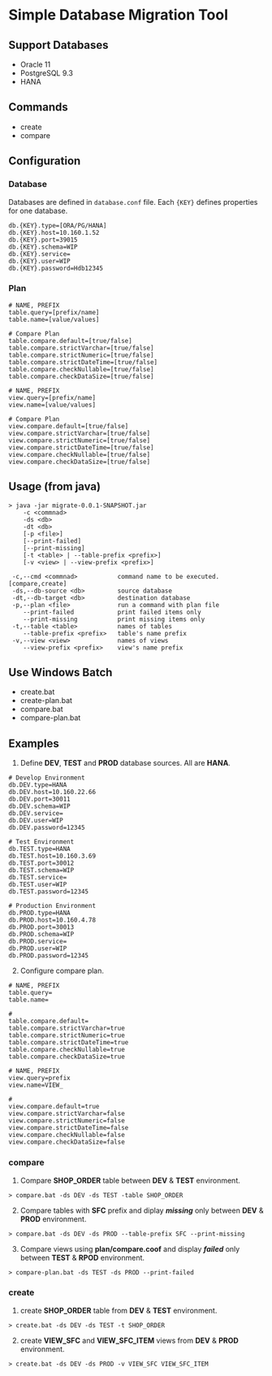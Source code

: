 Simple Database Migration Tool
===

## Support Databases

* Oracle 11
* PostgreSQL 9.3
* HANA

## Commands

* create
* compare

## Configuration
### Database
Databases are defined in `database.conf` file. Each `{KEY}` defines properties for one database.
```
db.{KEY}.type=[ORA/PG/HANA]
db.{KEY}.host=10.160.1.52
db.{KEY}.port=39015
db.{KEY}.schema=WIP
db.{KEY}.service=
db.{KEY}.user=WIP
db.{KEY}.password=Hdb12345
```

###  Plan
```
# NAME, PREFIX
table.query=[prefix/name]
table.name=[value/values]

# Compare Plan
table.compare.default=[true/false]
table.compare.strictVarchar=[true/false]
table.compare.strictNumeric=[true/false]
table.compare.strictDateTime=[true/false]
table.compare.checkNullable=[true/false]
table.compare.checkDataSize=[true/false]

# NAME, PREFIX
view.query=[prefix/name]
view.name=[value/values]

# Compare Plan
view.compare.default=[true/false]
view.compare.strictVarchar=[true/false]
view.compare.strictNumeric=[true/false]
view.compare.strictDateTime=[true/false]
view.compare.checkNullable=[true/false]
view.compare.checkDataSize=[true/false]
```

## Usage (from java)

```
> java -jar migrate-0.0.1-SNAPSHOT.jar
    -c <commnad>
    -ds <db>
    -dt <db>
    [-p <file>]
    [--print-failed]
    [--print-missing]
    [-t <table> | --table-prefix <prefix>]  
    [-v <view> | --view-prefix <prefix>]

 -c,--cmd <commnad>           command name to be executed. [compare,create]
 -ds,--db-source <db>         source database
 -dt,--db-target <db>         destination database
 -p,--plan <file>             run a command with plan file
    --print-failed            print failed items only
    --print-missing           print missing items only
 -t,--table <table>           names of tables
    --table-prefix <prefix>   table's name prefix
 -v,--view <view>             names of views
    --view-prefix <prefix>    view's name prefix
```

## Use Windows Batch
* create.bat
* create-plan.bat
* compare.bat
* compare-plan.bat

## Examples

1. Define __DEV__, __TEST__ and __PROD__ database sources. All are __HANA__.
  ```
  # Develop Environment
  db.DEV.type=HANA
  db.DEV.host=10.160.22.66
  db.DEV.port=30011
  db.DEV.schema=WIP
  db.DEV.service=
  db.DEV.user=WIP
  db.DEV.password=12345

  # Test Environment
  db.TEST.type=HANA
  db.TEST.host=10.160.3.69
  db.TEST.port=30012
  db.TEST.schema=WIP
  db.TEST.service=
  db.TEST.user=WIP
  db.TEST.password=12345

  # Production Environment
  db.PROD.type=HANA
  db.PROD.host=10.160.4.78
  db.PROD.port=30013
  db.PROD.schema=WIP
  db.PROD.service=
  db.PROD.user=WIP
  db.PROD.password=12345
  ```

2. Configure compare plan.
  ```
  # NAME, PREFIX
  table.query=
  table.name=

  #
  table.compare.default=
  table.compare.strictVarchar=true
  table.compare.strictNumeric=true
  table.compare.strictDateTime=true
  table.compare.checkNullable=true
  table.compare.checkDataSize=true

  # NAME, PREFIX
  view.query=prefix
  view.name=VIEW_

  #
  view.compare.default=true
  view.compare.strictVarchar=false
  view.compare.strictNumeric=false
  view.compare.strictDateTime=false
  view.compare.checkNullable=false
  view.compare.checkDataSize=false
  ```

### compare
1. Compare __SHOP_ORDER__ table between __DEV__ & __TEST__ environment.
  ```
  > compare.bat -ds DEV -ds TEST -table SHOP_ORDER
  ```
2. Compare tables with __SFC__ prefix and diplay ___missing___ only between __DEV__ & __PROD__ environment.
  ```
  > compare.bat -ds DEV -ds PROD --table-prefix SFC --print-missing
  ```
3. Compare views using __plan/compare.coof__ and display ___failed___ only between __TEST__ & __RPOD__ environment.
  ```
  > compare-plan.bat -ds TEST -ds PROD --print-failed
  ```

### create
1. create __SHOP_ORDER__ table from __DEV__ & __TEST__ environment.
  ```
  > create.bat -ds DEV -ds TEST -t SHOP_ORDER
  ```
2. create __VIEW_SFC__ and __VIEW_SFC_ITEM__ views from __DEV__ & __PROD__ environment.
  ```
  > create.bat -ds DEV -ds PROD -v VIEW_SFC VIEW_SFC_ITEM
  ```
